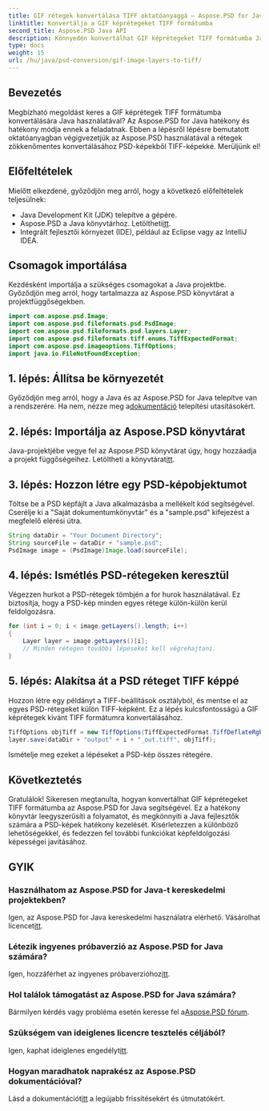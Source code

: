 ```yaml
---
title: GIF rétegek konvertálása TIFF oktatóanyaggá – Aspose.PSD for Java
linktitle: Konvertálja a GIF képrétegeket TIFF formátumba
second_title: Aspose.PSD Java API
description: Könnyedén konvertálhat GIF képrétegeket TIFF formátumba Java nyelven az Aspose.PSD segítségével. Kövesse lépésenkénti útmutatónkat a zökkenőmentes integráció érdekében.
type: docs
weight: 15
url: /hu/java/psd-conversion/gif-image-layers-to-tiff/
---
```

## Bevezetés
Megbízható megoldást keres a GIF képrétegek TIFF formátumba konvertálására Java használatával? Az Aspose.PSD for Java hatékony és hatékony módja ennek a feladatnak. Ebben a lépésről lépésre bemutatott oktatóanyagban végigvezetjük az Aspose.PSD használatával a rétegek zökkenőmentes konvertálásához PSD-képekből TIFF-képekké. Merüljünk el!
## Előfeltételek
Mielőtt elkezdené, győződjön meg arról, hogy a következő előfeltételek teljesülnek:
- Java Development Kit (JDK) telepítve a gépére.
-  Aspose.PSD a Java könyvtárhoz. Letöltheti[itt](https://releases.aspose.com/psd/java/).
- Integrált fejlesztői környezet (IDE), például az Eclipse vagy az IntelliJ IDEA.
## Csomagok importálása
Kezdésként importálja a szükséges csomagokat a Java projektbe. Győződjön meg arról, hogy tartalmazza az Aspose.PSD könyvtárat a projektfüggőségekben.
```java
import com.aspose.psd.Image;
import com.aspose.psd.fileformats.psd.PsdImage;
import com.aspose.psd.fileformats.psd.layers.Layer;
import com.aspose.psd.fileformats.tiff.enums.TiffExpectedFormat;
import com.aspose.psd.imageoptions.TiffOptions;
import java.io.FileNotFoundException;
```
## 1. lépés: Állítsa be környezetét
Győződjön meg arról, hogy a Java és az Aspose.PSD for Java telepítve van a rendszerére. Ha nem, nézze meg a[dokumentáció](https://reference.aspose.com/psd/java/) telepítési utasításokért.
## 2. lépés: Importálja az Aspose.PSD könyvtárat
 Java-projektjébe vegye fel az Aspose.PSD könyvtárat úgy, hogy hozzáadja a projekt függőségeihez. Letöltheti a könyvtárat[itt](https://releases.aspose.com/psd/java/).
## 3. lépés: Hozzon létre egy PSD-képobjektumot
Töltse be a PSD képfájlt a Java alkalmazásba a mellékelt kód segítségével. Cserélje ki a "Saját dokumentumkönyvtár" és a "sample.psd" kifejezést a megfelelő elérési útra.
```java
String dataDir = "Your Document Directory";
String sourceFile = dataDir + "sample.psd";
PsdImage image = (PsdImage)Image.load(sourceFile);
```
## 4. lépés: Ismétlés PSD-rétegeken keresztül
Végezzen hurkot a PSD-rétegek tömbjén a for hurok használatával. Ez biztosítja, hogy a PSD-kép minden egyes rétege külön-külön kerül feldolgozásra.
```java
for (int i = 0; i < image.getLayers().length; i++)
{
    Layer layer = image.getLayers()[i];
    // Minden rétegen további lépéseket kell végrehajtani.
}
```
## 5. lépés: Alakítsa át a PSD réteget TIFF képpé
Hozzon létre egy példányt a TIFF-beállítások osztályból, és mentse el az egyes PSD-rétegeket külön TIFF-képként. Ez a lépés kulcsfontosságú a GIF képrétegek kívánt TIFF formátumra konvertálásához.
```java
TiffOptions objTiff = new TiffOptions(TiffExpectedFormat.TiffDeflateRgb);
layer.save(dataDir + "output" + i + "_out.tiff", objTiff);
```
Ismételje meg ezeket a lépéseket a PSD-kép összes rétegére.
## Következtetés
Gratulálok! Sikeresen megtanulta, hogyan konvertálhat GIF képrétegeket TIFF formátumba az Aspose.PSD for Java segítségével. Ez a hatékony könyvtár leegyszerűsíti a folyamatot, és megkönnyíti a Java fejlesztők számára a PSD-képek hatékony kezelését. Kísérletezzen a különböző lehetőségekkel, és fedezzen fel további funkciókat képfeldolgozási képességei javításához.
## GYIK
### Használhatom az Aspose.PSD for Java-t kereskedelmi projektekben?
 Igen, az Aspose.PSD for Java kereskedelmi használatra elérhető. Vásárolhat licencet[itt](https://purchase.aspose.com/buy).
### Létezik ingyenes próbaverzió az Aspose.PSD for Java számára?
 Igen, hozzáférhet az ingyenes próbaverzióhoz[itt](https://releases.aspose.com/).
### Hol találok támogatást az Aspose.PSD for Java számára?
 Bármilyen kérdés vagy probléma esetén keresse fel a[Aspose.PSD fórum](https://forum.aspose.com/c/psd/34).
### Szükségem van ideiglenes licencre tesztelés céljából?
 Igen, kaphat ideiglenes engedélyt[itt](https://purchase.aspose.com/temporary-license/).
### Hogyan maradhatok naprakész az Aspose.PSD dokumentációval?
 Lásd a dokumentációt[itt](https://reference.aspose.com/psd/java/) a legújabb frissítésekért és útmutatókért.